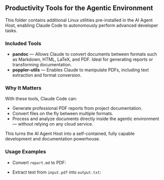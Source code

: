 

## Productivity Tools for the Agentic Environment

This folder contains additional Linux utilities pre-installed in the AI Agent Host, enabling Claude Code to autonomously perform advanced developer tasks.

### Included Tools

* **pandoc** — Allows Claude to convert documents between formats such as Markdown, HTML, LaTeX, and PDF. Ideal for generating reports or transforming documentation.
* **poppler-utils** — Enables Claude to manipulate PDFs, including text extraction and format conversion.

### Why It Matters

With these tools, Claude Code can:

* Generate professional PDF reports from project documentation.
* Convert files on the fly between multiple formats.
* Process and analyze documents directly inside the agentic environment — without relying on any cloud service.

This turns the AI Agent Host into a self-contained, fully capable development and documentation powerhouse.



### Usage Examples

* Convert `report.md` to PDF:

* Extract text from `input.pdf` into `output.txt`:

 


